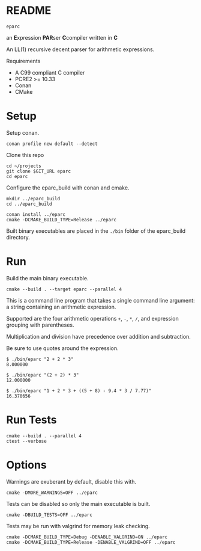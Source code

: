 # README

`eparc`

an **E**xpression **PAR**ser **C**compiler written in **C**

An LL(1) recursive decent parser for arithmetic expressions.

Requirements

* A C99 compliant C compiler
* PCRE2 >= 10.33
* Conan
* CMake

# Setup

Setup conan.

```
conan profile new default --detect
```

Clone this repo

```
cd ~/projects
git clone $GIT_URL eparc
cd eparc
```

Configure the eparc_build with conan and cmake.

```
mkdir ../eparc_build
cd ../eparc_build

conan install ../eparc
cmake -DCMAKE_BUILD_TYPE=Release ../eparc
```

Built binary executables are placed in the `./bin` folder
of the eparc_build directory.

# Run

Build the main binary executable.

```
cmake --build . --target eparc --parallel 4
```

This is a  command line program that takes  a single command
line argument: a string containing an arithmetic expression.

Supported are the four  arithmetic operations `+`, `-`, `*`,
`/`, and expression grouping with parentheses.

Multiplication  and division  have precedence  over addition
and subtraction.

Be sure to use quotes around the expression.

```
$ ./bin/eparc "2 + 2 * 3"
8.000000

$ ./bin/eparc "(2 + 2) * 3"
12.000000

$ ./bin/eparc "1 + 2 * 3 + ((5 + 8) - 9.4 * 3 / 7.77)"
16.370656
```

# Run Tests

```
cmake --build . --parallel 4
ctest --verbose
```

# Options

Warnings are exuberant by default, disable this with.

```
cmake -DMORE_WARNINGS=OFF ../eparc
```

Tests can be disabled so only the main executable is built.

```
cmake -DBUILD_TESTS=OFF ../eparc
```

Tests may be run with valgrind for memory leak checking.

```
cmake -DCMAKE_BUILD_TYPE=Debug -DENABLE_VALGRIND=ON ../eparc
cmake -DCMAKE_BUILD_TYPE=Release -DENABLE_VALGRIND=OFF ../eparc
```
